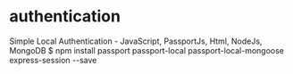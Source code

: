 # authentication
Simple Local Authentication - JavaScript, PassportJs, Html, NodeJs, MongoDB
$ npm install passport passport-local passport-local-mongoose express-session --save
